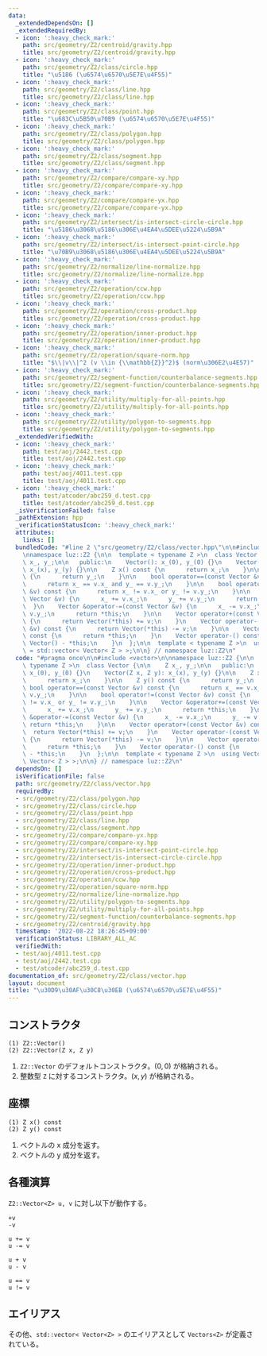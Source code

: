 ```yaml
---
data:
  _extendedDependsOn: []
  _extendedRequiredBy:
  - icon: ':heavy_check_mark:'
    path: src/geometry/Z2/centroid/gravity.hpp
    title: src/geometry/Z2/centroid/gravity.hpp
  - icon: ':heavy_check_mark:'
    path: src/geometry/Z2/class/circle.hpp
    title: "\u5186 (\u6574\u6570\u5E7E\u4F55)"
  - icon: ':heavy_check_mark:'
    path: src/geometry/Z2/class/line.hpp
    title: src/geometry/Z2/class/line.hpp
  - icon: ':heavy_check_mark:'
    path: src/geometry/Z2/class/point.hpp
    title: "\u683C\u5B50\u70B9 (\u6574\u6570\u5E7E\u4F55)"
  - icon: ':heavy_check_mark:'
    path: src/geometry/Z2/class/polygon.hpp
    title: src/geometry/Z2/class/polygon.hpp
  - icon: ':heavy_check_mark:'
    path: src/geometry/Z2/class/segment.hpp
    title: src/geometry/Z2/class/segment.hpp
  - icon: ':heavy_check_mark:'
    path: src/geometry/Z2/compare/compare-xy.hpp
    title: src/geometry/Z2/compare/compare-xy.hpp
  - icon: ':heavy_check_mark:'
    path: src/geometry/Z2/compare/compare-yx.hpp
    title: src/geometry/Z2/compare/compare-yx.hpp
  - icon: ':heavy_check_mark:'
    path: src/geometry/Z2/intersect/is-intersect-circle-circle.hpp
    title: "\u5186\u3068\u5186\u306E\u4EA4\u5DEE\u5224\u5B9A"
  - icon: ':heavy_check_mark:'
    path: src/geometry/Z2/intersect/is-intersect-point-circle.hpp
    title: "\u70B9\u3068\u5186\u306E\u4EA4\u5DEE\u5224\u5B9A"
  - icon: ':heavy_check_mark:'
    path: src/geometry/Z2/normalize/line-normalize.hpp
    title: src/geometry/Z2/normalize/line-normalize.hpp
  - icon: ':heavy_check_mark:'
    path: src/geometry/Z2/operation/ccw.hpp
    title: src/geometry/Z2/operation/ccw.hpp
  - icon: ':heavy_check_mark:'
    path: src/geometry/Z2/operation/cross-product.hpp
    title: src/geometry/Z2/operation/cross-product.hpp
  - icon: ':heavy_check_mark:'
    path: src/geometry/Z2/operation/inner-product.hpp
    title: src/geometry/Z2/operation/inner-product.hpp
  - icon: ':heavy_check_mark:'
    path: src/geometry/Z2/operation/square-norm.hpp
    title: "$\\|v\\|^2 (v \\in {\\mathbb{Z}}^2)$ (norm\u306E2\u4E57)"
  - icon: ':heavy_check_mark:'
    path: src/geometry/Z2/segment-function/counterbalance-segments.hpp
    title: src/geometry/Z2/segment-function/counterbalance-segments.hpp
  - icon: ':heavy_check_mark:'
    path: src/geometry/Z2/utility/multiply-for-all-points.hpp
    title: src/geometry/Z2/utility/multiply-for-all-points.hpp
  - icon: ':heavy_check_mark:'
    path: src/geometry/Z2/utility/polygon-to-segments.hpp
    title: src/geometry/Z2/utility/polygon-to-segments.hpp
  _extendedVerifiedWith:
  - icon: ':heavy_check_mark:'
    path: test/aoj/2442.test.cpp
    title: test/aoj/2442.test.cpp
  - icon: ':heavy_check_mark:'
    path: test/aoj/4011.test.cpp
    title: test/aoj/4011.test.cpp
  - icon: ':heavy_check_mark:'
    path: test/atcoder/abc259_d.test.cpp
    title: test/atcoder/abc259_d.test.cpp
  _isVerificationFailed: false
  _pathExtension: hpp
  _verificationStatusIcon: ':heavy_check_mark:'
  attributes:
    links: []
  bundledCode: "#line 2 \"src/geometry/Z2/class/vector.hpp\"\n\n#include <vector>\n\
    \nnamespace luz::Z2 {\n\n  template < typename Z >\n  class Vector {\n\n    Z\
    \ x_, y_;\n\n   public:\n    Vector(): x_(0), y_(0) {}\n    Vector(Z x, Z y):\
    \ x_(x), y_(y) {}\n\n    Z x() const {\n      return x_;\n    }\n\n    Z y() const\
    \ {\n      return y_;\n    }\n\n    bool operator==(const Vector &v) const {\n\
    \      return x_ == v.x_ and y_ == v.y_;\n    }\n\n    bool operator!=(const Vector\
    \ &v) const {\n      return x_ != v.x_ or y_ != v.y_;\n    }\n\n    Vector &operator+=(const\
    \ Vector &v) {\n      x_ += v.x_;\n      y_ += v.y_;\n      return *this;\n  \
    \  }\n    Vector &operator-=(const Vector &v) {\n      x_ -= v.x_;\n      y_ -=\
    \ v.y_;\n      return *this;\n    }\n\n    Vector operator+(const Vector &v) const\
    \ {\n      return Vector(*this) += v;\n    }\n    Vector operator-(const Vector\
    \ &v) const {\n      return Vector(*this) -= v;\n    }\n\n    Vector operator+()\
    \ const {\n      return *this;\n    }\n    Vector operator-() const {\n      return\
    \ Vector() - *this;\n    }\n  };\n\n  template < typename Z >\n  using Vectors\
    \ = std::vector< Vector< Z > >;\n\n} // namespace luz::Z2\n"
  code: "#pragma once\n\n#include <vector>\n\nnamespace luz::Z2 {\n\n  template <\
    \ typename Z >\n  class Vector {\n\n    Z x_, y_;\n\n   public:\n    Vector():\
    \ x_(0), y_(0) {}\n    Vector(Z x, Z y): x_(x), y_(y) {}\n\n    Z x() const {\n\
    \      return x_;\n    }\n\n    Z y() const {\n      return y_;\n    }\n\n   \
    \ bool operator==(const Vector &v) const {\n      return x_ == v.x_ and y_ ==\
    \ v.y_;\n    }\n\n    bool operator!=(const Vector &v) const {\n      return x_\
    \ != v.x_ or y_ != v.y_;\n    }\n\n    Vector &operator+=(const Vector &v) {\n\
    \      x_ += v.x_;\n      y_ += v.y_;\n      return *this;\n    }\n    Vector\
    \ &operator-=(const Vector &v) {\n      x_ -= v.x_;\n      y_ -= v.y_;\n     \
    \ return *this;\n    }\n\n    Vector operator+(const Vector &v) const {\n    \
    \  return Vector(*this) += v;\n    }\n    Vector operator-(const Vector &v) const\
    \ {\n      return Vector(*this) -= v;\n    }\n\n    Vector operator+() const {\n\
    \      return *this;\n    }\n    Vector operator-() const {\n      return Vector()\
    \ - *this;\n    }\n  };\n\n  template < typename Z >\n  using Vectors = std::vector<\
    \ Vector< Z > >;\n\n} // namespace luz::Z2\n"
  dependsOn: []
  isVerificationFile: false
  path: src/geometry/Z2/class/vector.hpp
  requiredBy:
  - src/geometry/Z2/class/polygon.hpp
  - src/geometry/Z2/class/circle.hpp
  - src/geometry/Z2/class/point.hpp
  - src/geometry/Z2/class/line.hpp
  - src/geometry/Z2/class/segment.hpp
  - src/geometry/Z2/compare/compare-yx.hpp
  - src/geometry/Z2/compare/compare-xy.hpp
  - src/geometry/Z2/intersect/is-intersect-point-circle.hpp
  - src/geometry/Z2/intersect/is-intersect-circle-circle.hpp
  - src/geometry/Z2/operation/inner-product.hpp
  - src/geometry/Z2/operation/cross-product.hpp
  - src/geometry/Z2/operation/ccw.hpp
  - src/geometry/Z2/operation/square-norm.hpp
  - src/geometry/Z2/normalize/line-normalize.hpp
  - src/geometry/Z2/utility/polygon-to-segments.hpp
  - src/geometry/Z2/utility/multiply-for-all-points.hpp
  - src/geometry/Z2/segment-function/counterbalance-segments.hpp
  - src/geometry/Z2/centroid/gravity.hpp
  timestamp: '2022-08-22 18:26:45+09:00'
  verificationStatus: LIBRARY_ALL_AC
  verifiedWith:
  - test/aoj/4011.test.cpp
  - test/aoj/2442.test.cpp
  - test/atcoder/abc259_d.test.cpp
documentation_of: src/geometry/Z2/class/vector.hpp
layout: document
title: "\u30D9\u30AF\u30C8\u30EB (\u6574\u6570\u5E7E\u4F55)"
---
```


## コンストラクタ
```
(1) Z2::Vector()
(2) Z2::Vector(Z x, Z y)
```

1. `Z2::Vector` のデフォルトコンストラクタ。$(0, 0)$ が格納される。
2. 整数型 `Z` に対するコンストラクタ。$(x, y)$ が格納される。

## 座標
```
(1) Z x() const
(2) Z y() const
```

1. ベクトルの x 成分を返す。
2. ベクトルの y 成分を返す。


## 各種演算
`Z2::Vector<Z> u, v` に対し以下が動作する。

```
+v
-v

u += v
u -= v

u + v
u - v

u == v
u != v
```

## エイリアス
その他、`std::vector< Vector<Z> >` のエイリアスとして `Vectors<Z>` が定義されている。
